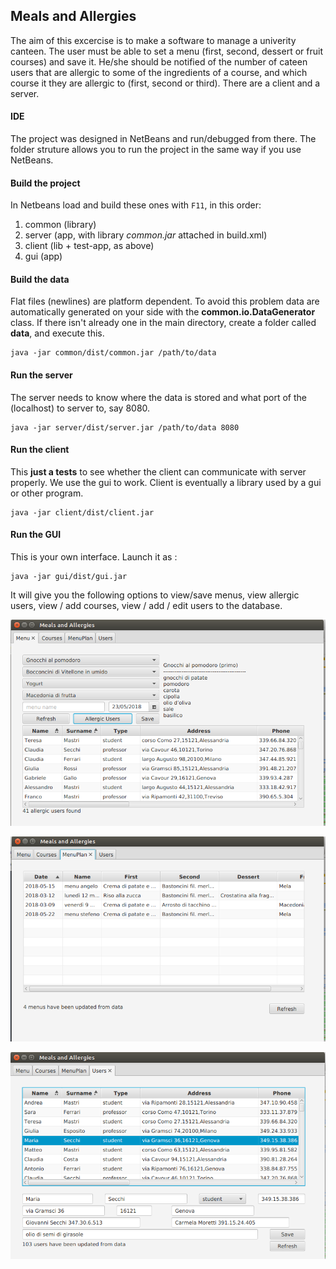 ## Meals and Allergies

The aim of this excercise is to make a software to manage a univerity canteen. The user must be able to set a menu (first, second, dessert or fruit courses) and save it. He/she should be notified of the number of cateen users that are allergic to some of the ingredients of a course, and which course it they are allergic to (first, second or third). There are a client and a server. 

#### IDE

The project was designed in NetBeans and run/debugged from there. The folder struture allows you to run the project in the same way if you use NetBeans.

#### Build the project

In Netbeans load and build these ones with `F11`, in this order:

1. common (library)
2. server (app, with library *common.jar* attached in build.xml)
3. client (lib + test-app, as above)
4. gui (app)

#### Build the data

Flat files (newlines) are platform dependent. To avoid this problem data are automatically generated on your side with the  **common.io.DataGenerator** class. If there isn't already one in the main directory, create a folder called **data**, and execute this. 

	java -jar common/dist/common.jar /path/to/data

#### Run the server

The server needs to know where the data is stored and what port of the (localhost) to server to, say 8080. 

	java -jar server/dist/server.jar /path/to/data 8080

#### Run the client

This **just a tests** to see whether the client can communicate with server properly. We use the gui to work. Client is eventually a library used by a gui or other program.

	java -jar client/dist/client.jar 

#### Run the GUI

This is your own interface. Launch it as :

    java -jar gui/dist/gui.jar

It will give you the following options to view/save menus, view allergic users, view / add courses, view / add / edit users to the database. 

![Menu View](tmp/menu_tab.png)

![Menu Plan View](tmp/menuplan_tab.png)

![Users View](tmp/users_tab.png)




